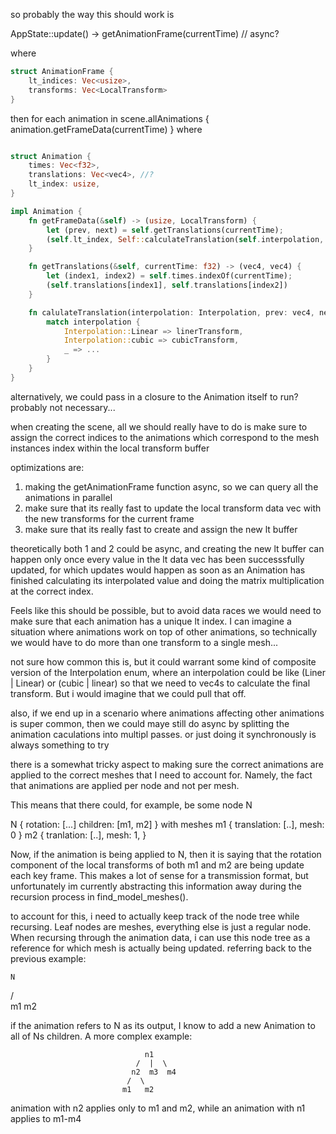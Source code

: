  so probably the way this should work is 

AppState::update() -> getAnimationFrame(currentTime) // async?

where 
```rust
struct AnimationFrame {
    lt_indices: Vec<usize>,
    transforms: Vec<LocalTransform>
}
```

then
for each animation in scene.allAnimations {
    animation.getFrameData(currentTime)
}
where 


```rust

struct Animation {
    times: Vec<f32>,
    translations: Vec<vec4>, //?
    lt_index: usize,
}

impl Animation {
    fn getFrameData(&self) -> (usize, LocalTransform) {
        let (prev, next) = self.getTranslations(currentTime);
        (self.lt_index, Self::calculateTranslation(self.interpolation, prev, next))
    }

    fn getTranslations(&self, currentTime: f32) -> (vec4, vec4) {
        let (index1, index2) = self.times.indexOf(currentTime);
        (self.translations[index1], self.translations[index2])
    }

    fn calulateTranslation(interpolation: Interpolation, prev: vec4, next: vec4) -> LocalTransform {
        match interpolation {
            Interpolation::Linear => linerTransform,
            Interpolation::cubic => cubicTransform, 
            _ => ...
        }
    }
}
```
alternatively, we could pass in a closure to the Animation itself to run? probably not necessary...

when creating the scene, all we should really have to do is make sure to assign the correct indices to the
animations which correspond to the mesh instances index within the local transform buffer

optimizations are: 
1. making the getAnimationFrame function async, so we can query all the animations in parallel
2. make sure that its really fast to update the local transform data vec with the new transforms for the current frame
3. make sure that its really fast to create and assign the new lt buffer

theoretically both 1 and 2 could be async, and creating the new lt buffer can happen only once 
every value in the lt data vec has been successsfully updated, for which updates would happen as soon as an 
Animation has finished calculating its interpolated value and doing the matrix multiplication at the 
correct index.

Feels like this should be possible, but to avoid data races we would need to make sure that each animation has 
a unique lt index. I can imagine a situation where animations work on top of other animations, so technically 
we would have to do more than one transform to a single mesh...

not sure how common this is, but it could warrant some kind of composite version of the Interpolation enum, where
an interpolation could be like (Liner | Linear) or (cubic | linear) so that we need to vec4s to calculate the final
transform. But i would imagine that we could pull that off.

also, if we end up in a scenario where animations affecting other animations is super common, then we could maye still do 
async by splitting the animation caculations into multipl passes. or just doing it synchronously is always something to try



there is a somewhat tricky aspect to making sure the correct animations are applied to the correct meshes that I need to account for. Namely, the fact that animations are applied per node and not per mesh.

This means that there could, for example, be some node N

N {
  rotation: [...]
  children: [m1, m2]
}
with meshes 
m1 {
  translation: [..],
  mesh: 0
}
m2 {
  tranlation: [..],
  mesh: 1,
}

Now, if the animation is being applied to N, then it is saying that the rotation component of the local transforms
of both m1 and m2 are being update each key frame. This makes a lot of sense for a transmission format, but unfortunately im currently abstracting this information away during the recursion process in find_model_meshes().


to account for this, i need to actually keep track of the node tree while recursing. Leaf nodes are meshes, everything else is just a regular node. When recursing through the animation data, i can use this node tree as a reference for which mesh is actually being updated. referring back to the previous example:

    N
   / \
  m1  m2

if the animation refers to N as its output, I know to add a new Animation to all of Ns children. A more complex example:

                                  n1
                                /  |  \
                               n2  m3  m4
                              /  \
                             m1   m2  
animation with n2 applies only to m1 and m2, while an animation with n1 applies to m1-m4








